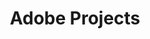 ---
title: Adobe Projects
publishDate: 2025-01-10 00:00:00
img: /assets/adobeprojects.png
img_alt: image of adobe projects
pdf: /assets/pdfs/adobeprojects.pdf
description: |
  A collection of Adobe projects I've worked on. Including a city scape, a web page design, and a robot design.
tags:
  - Design
  - Branding
---